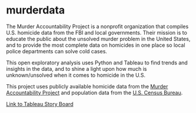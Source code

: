 # murderdata

The Murder Accountability Project is a nonprofit organization that compiles U.S. homicide data from the FBI and local governments. Their mission is to educate the public about the unsolved murder problem in the United States, and to provide the most complete data on homicides in one place so local police departments can solve cold cases.

This open exploratory analysis uses Python and Tableau to find trends and insights in the data, and to shine a light upon how much is unknown/unsolved when it comes to homicide in the U.S. 

This project uses publicly available homicide data from the [Murder Accountability Project](https://www.murderdata.org) and population data from the [U.S. Census Bureau](https://www.census.gov).

[Link to Tableau Story Board](https://public.tableau.com/app/profile/denacoduri/viz/MurderDataAnalysis_16240663041060/Storyboard)

